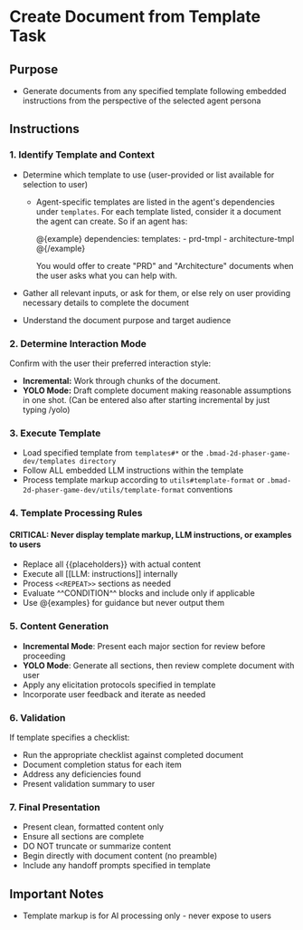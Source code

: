 # Create Document from Template Task

## Purpose

- Generate documents from any specified template following embedded instructions from the perspective of the selected agent persona

## Instructions

### 1. Identify Template and Context

- Determine which template to use (user-provided or list available for selection to user)

  - Agent-specific templates are listed in the agent's dependencies under `templates`. For each template listed, consider it a document the agent can create. So if an agent has:

    @{example}
    dependencies:
    templates: - prd-tmpl - architecture-tmpl
    @{/example}

    You would offer to create "PRD" and "Architecture" documents when the user asks what you can help with.

- Gather all relevant inputs, or ask for them, or else rely on user providing necessary details to complete the document
- Understand the document purpose and target audience

### 2. Determine Interaction Mode

Confirm with the user their preferred interaction style:

- **Incremental:** Work through chunks of the document.
- **YOLO Mode:** Draft complete document making reasonable assumptions in one shot. (Can be entered also after starting incremental by just typing /yolo)

### 3. Execute Template

- Load specified template from `templates#*` or the `.bmad-2d-phaser-game-dev/templates directory`
- Follow ALL embedded LLM instructions within the template
- Process template markup according to `utils#template-format` or `.bmad-2d-phaser-game-dev/utils/template-format` conventions

### 4. Template Processing Rules

#### CRITICAL: Never display template markup, LLM instructions, or examples to users

- Replace all {{placeholders}} with actual content
- Execute all [[LLM: instructions]] internally
- Process `<<REPEAT>>` sections as needed
- Evaluate ^^CONDITION^^ blocks and include only if applicable
- Use @{examples} for guidance but never output them

### 5. Content Generation

- **Incremental Mode**: Present each major section for review before proceeding
- **YOLO Mode**: Generate all sections, then review complete document with user
- Apply any elicitation protocols specified in template
- Incorporate user feedback and iterate as needed

### 6. Validation

If template specifies a checklist:

- Run the appropriate checklist against completed document
- Document completion status for each item
- Address any deficiencies found
- Present validation summary to user

### 7. Final Presentation

- Present clean, formatted content only
- Ensure all sections are complete
- DO NOT truncate or summarize content
- Begin directly with document content (no preamble)
- Include any handoff prompts specified in template

## Important Notes

- Template markup is for AI processing only - never expose to users

